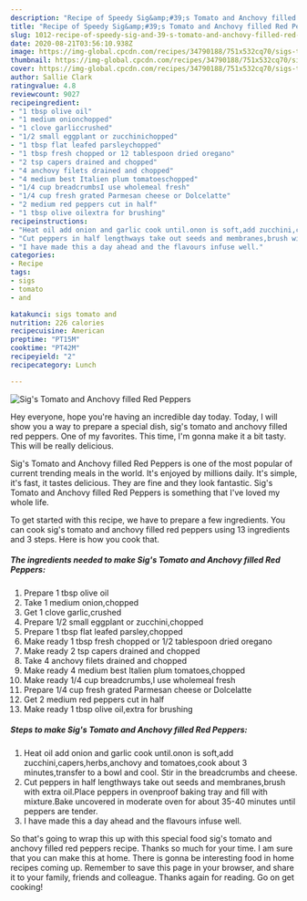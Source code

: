 ```yaml
---
description: "Recipe of Speedy Sig&amp;#39;s Tomato and Anchovy filled Red Peppers"
title: "Recipe of Speedy Sig&amp;#39;s Tomato and Anchovy filled Red Peppers"
slug: 1012-recipe-of-speedy-sig-and-39-s-tomato-and-anchovy-filled-red-peppers
date: 2020-08-21T03:56:10.938Z
image: https://img-global.cpcdn.com/recipes/34790188/751x532cq70/sigs-tomato-and-anchovy-filled-red-peppers-recipe-main-photo.jpg
thumbnail: https://img-global.cpcdn.com/recipes/34790188/751x532cq70/sigs-tomato-and-anchovy-filled-red-peppers-recipe-main-photo.jpg
cover: https://img-global.cpcdn.com/recipes/34790188/751x532cq70/sigs-tomato-and-anchovy-filled-red-peppers-recipe-main-photo.jpg
author: Sallie Clark
ratingvalue: 4.8
reviewcount: 9027
recipeingredient:
- "1 tbsp olive oil"
- "1 medium onionchopped"
- "1 clove garliccrushed"
- "1/2 small eggplant or zucchinichopped"
- "1 tbsp flat leafed parsleychopped"
- "1 tbsp fresh chopped or 12 tablespoon dried oregano"
- "2 tsp capers drained and chopped"
- "4 anchovy filets drained and chopped"
- "4 medium best Italien plum tomatoeschopped"
- "1/4 cup breadcrumbsI use wholemeal fresh"
- "1/4 cup fresh grated Parmesan cheese or Dolcelatte"
- "2 medium red peppers cut in half"
- "1 tbsp olive oilextra for brushing"
recipeinstructions:
- "Heat oil add onion and garlic cook until.onon is soft,add zucchini,capers,herbs,anchovy and tomatoes,cook about 3 minutes,transfer to a bowl and cool. Stir in the breadcrumbs and cheese."
- "Cut peppers in half lengthways take out seeds and membranes,brush with extra oil.Place peppers in ovenproof baking tray and fill with mixture.Bake uncovered in moderate oven for about 35-40 minutes until peppers are tender."
- "I have made this a day ahead and the flavours infuse well."
categories:
- Recipe
tags:
- sigs
- tomato
- and

katakunci: sigs tomato and 
nutrition: 226 calories
recipecuisine: American
preptime: "PT15M"
cooktime: "PT42M"
recipeyield: "2"
recipecategory: Lunch

---
```



![Sig&#39;s Tomato and Anchovy filled Red Peppers](https://img-global.cpcdn.com/recipes/34790188/751x532cq70/sigs-tomato-and-anchovy-filled-red-peppers-recipe-main-photo.jpg)

Hey everyone, hope you're having an incredible day today. Today, I will show you a way to prepare a special dish, sig&#39;s tomato and anchovy filled red peppers. One of my favorites. This time, I'm gonna make it a bit tasty. This will be really delicious.

Sig&#39;s Tomato and Anchovy filled Red Peppers is one of the most popular of current trending meals in the world. It's enjoyed by millions daily. It's simple, it's fast, it tastes delicious. They are fine and they look fantastic. Sig&#39;s Tomato and Anchovy filled Red Peppers is something that I've loved my whole life.




To get started with this recipe, we have to prepare a few ingredients. You can cook sig&#39;s tomato and anchovy filled red peppers using 13 ingredients and 3 steps. Here is how you cook that.

<!--inarticleads1-->

##### The ingredients needed to make Sig&#39;s Tomato and Anchovy filled Red Peppers:

1. Prepare 1 tbsp olive oil
1. Take 1 medium onion,chopped
1. Get 1 clove garlic,crushed
1. Prepare 1/2 small eggplant or zucchini,chopped
1. Prepare 1 tbsp flat leafed parsley,chopped
1. Make ready 1 tbsp fresh chopped or 1/2 tablespoon dried oregano
1. Make ready 2 tsp capers drained and chopped
1. Take 4 anchovy filets drained and chopped
1. Make ready 4 medium best Italien plum tomatoes,chopped
1. Make ready 1/4 cup breadcrumbs,I use wholemeal fresh
1. Prepare 1/4 cup fresh grated Parmesan cheese or Dolcelatte
1. Get 2 medium red peppers cut in half
1. Make ready 1 tbsp olive oil,extra for brushing




<!--inarticleads2-->

##### Steps to make Sig&#39;s Tomato and Anchovy filled Red Peppers:

1. Heat oil add onion and garlic cook until.onon is soft,add zucchini,capers,herbs,anchovy and tomatoes,cook about 3 minutes,transfer to a bowl and cool. Stir in the breadcrumbs and cheese.
1. Cut peppers in half lengthways take out seeds and membranes,brush with extra oil.Place peppers in ovenproof baking tray and fill with mixture.Bake uncovered in moderate oven for about 35-40 minutes until peppers are tender.
1. I have made this a day ahead and the flavours infuse well.




So that's going to wrap this up with this special food sig&#39;s tomato and anchovy filled red peppers recipe. Thanks so much for your time. I am sure that you can make this at home. There is gonna be interesting food in home recipes coming up. Remember to save this page in your browser, and share it to your family, friends and colleague. Thanks again for reading. Go on get cooking!

